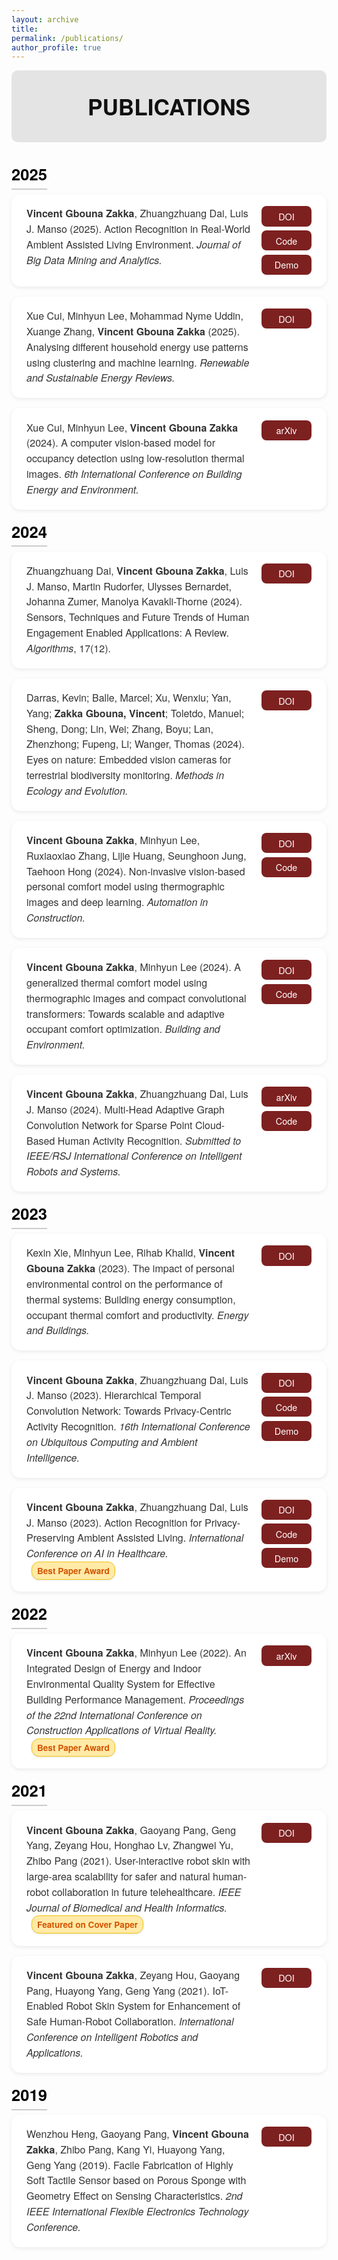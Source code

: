 ```yaml
---
layout: archive
title: 
permalink: /publications/
author_profile: true
---
```


<style>
/* ====== Page Styling ====== */
body {
  font-family: "Helvetica Neue", Helvetica, Arial, sans-serif;
  color: #222;
}

/* ====== Header ====== */
.pub-header {
  background-color: #e4e4e4;
  padding: 2rem 1rem;
  text-align: center;
  font-size: 2.2rem;
  font-weight: 700;
  color: #111;
  border-radius: 10px;
  margin-bottom: 2rem;
}

  /* ====== Awards ====== */
  .badge {
  display: inline-block;
  background-color: #ffeaa7; /* soft gold background */
  color: #d35400;            /* warm orange text */
  font-weight: 600;
  font-size: 0.85em;
  padding: 3px 8px;
  border-radius: 12px;
  margin-left: 8px;
  border: 1px solid #f1c40f;
  box-shadow: 0 1px 3px rgba(0,0,0,0.1);
}
  
/* ====== Year Header ====== */
.pub-year {
  font-size: 1.6rem;
  font-weight: 700;
  margin-top: 2.5rem;
  margin-bottom: 1rem;
  color: #000;
  border-bottom: 2px solid #ccc;
  padding-bottom: 0.3rem;
}

/* ====== Publication Card ====== */
.publication {
  display: flex;
  justify-content: space-between;
  align-items: flex-start;
  background-color: #ffffff;
  border-radius: 14px;
  box-shadow: 0 2px 6px rgba(0, 0, 0, 0.08);
  padding: 1.2rem 1.5rem;
  margin-bottom: 1rem;
  transition: transform 0.15s ease, box-shadow 0.15s ease;
}
.publication:hover {
  transform: translateY(-3px);
  box-shadow: 0 4px 10px rgba(0, 0, 0, 0.12);
}

/* ====== Publication Text ====== */
.pub-text {
  flex: 1;
  font-size: 1rem;
  line-height: 1.55;
  color: #333;
  margin-right: 1rem;
}

/* ====== Button Group ====== */
.link-group {
  display: flex;
  flex-direction: column;
  gap: 0.4rem;
  min-width: 80px;
}

/* ====== Link Button ====== */
.link-btn {
  background-color: #7d2020;
  color: white;
  padding: 0.35rem 0.9rem;
  border-radius: 8px;
  text-decoration: none;
  font-weight: 500;
  font-size: 0.9rem;
  text-align: center;
}
.link-btn:hover {
  background-color: #a43030;
}
</style>

<div class="pub-header"> PUBLICATIONS</div>

<!-- ===================== 2025 ===================== -->
<span class="pub-year">2025</span>

<div class="publication">
  <div class="pub-text">
    <b>Vincent Gbouna Zakka</b>, Zhuangzhuang Dai, Luis J. Manso (2025). 
    Action Recognition in Real-World Ambient Assisted Living Environment.
    <i>Journal of Big Data Mining and Analytics.</i>
  </div>
  <div class="link-group">
    <a href="https://doi.org/10.26599/BDMA.2025.9020003" class="link-btn" target="_blank">DOI</a>
    <a href="https://github.com/Gbouna/RE-TCN" class="link-btn" target="_blank">Code</a>
    <a href="https://www.youtube.com/watch?v=pQJrz4SVdi4&t=2s" class="link-btn" target="_blank">Demo</a>
  </div>
</div>

<div class="publication">
  <div class="pub-text">
    Xue Cui, Minhyun Lee, Mohammad Nyme Uddin, Xuange Zhang, 
    <b>Vincent Gbouna Zakka</b> (2025). 
    Analysing different household energy use patterns using clustering and machine learning.
    <i>Renewable and Sustainable Energy Reviews.</i>
  </div>
  <div class="link-group">
    <a href="https://doi.org/10.1016/j.rser.2025.115335" class="link-btn" target="_blank">DOI</a>
  </div>
</div>

<div class="publication">
  <div class="pub-text">
    Xue Cui, Minhyun Lee, <b>Vincent Gbouna Zakka</b> (2024). 
    A computer vision-based model for occupancy detection using low-resolution thermal images. 
    <i>6th International Conference on Building Energy and Environment.</i>
  </div>
  <div class="link-group">
    <a href="https://arxiv.org/abs/2505.08336" class="link-btn" target="_blank">arXiv</a>
  </div>
</div>

<!-- ===================== 2024 ===================== -->
<span class="pub-year">2024</span>

<div class="publication">
  <div class="pub-text">
    Zhuangzhuang Dai, <b>Vincent Gbouna Zakka</b>, Luis J. Manso, Martin Rudorfer, 
    Ulysses Bernardet, Johanna Zumer, Manolya Kavakli-Thorne (2024). 
    Sensors, Techniques and Future Trends of Human Engagement Enabled Applications: A Review.
    <i>Algorithms</i>, 17(12).
  </div>
  <div class="link-group">
    <a href="https://doi.org/10.3390/a17120560" class="link-btn" target="_blank">DOI</a>
  </div>
</div>

<div class="publication">
  <div class="pub-text">
    Darras, Kevin; Balle, Marcel; Xu, Wenxiu; Yan, Yang; 
    <b>Zakka Gbouna, Vincent</b>; Toletdo, Manuel; Sheng, Dong; Lin, Wei; Zhang, Boyu; 
    Lan, Zhenzhong; Fupeng, Li; Wanger, Thomas (2024). 
    Eyes on nature: Embedded vision cameras for terrestrial biodiversity monitoring. 
    <i>Methods in Ecology and Evolution.</i>
  </div>
  <div class="link-group">
    <a href="https://doi.org/10.1111/2041-210X.14436" class="link-btn" target="_blank">DOI</a>
  </div>
</div>

<div class="publication">
  <div class="pub-text">
    <b>Vincent Gbouna Zakka</b>, Minhyun Lee, Ruxiaoxiao Zhang, Lijie Huang, Seunghoon Jung, Taehoon Hong (2024). 
    Non-invasive vision-based personal comfort model using thermographic images and deep learning. 
    <i>Automation in Construction.</i>
  </div>
  <div class="link-group">
    <a href="https://doi.org/10.1016/j.autcon.2024.105811" class="link-btn" target="_blank">DOI</a>
    <a href="https://github.com/Gbouna/Non-invasive-vision-based-personal-comfort-model" class="link-btn" target="_blank">Code</a>
  </div>
</div>

<div class="publication">
  <div class="pub-text">
    <b>Vincent Gbouna Zakka</b>, Minhyun Lee (2024). 
    A generalized thermal comfort model using thermographic images and compact convolutional transformers: Towards scalable and adaptive occupant comfort optimization. 
    <i>Building and Environment.</i>
  </div>
  <div class="link-group">
    <a href="https://doi.org/10.1016/j.buildenv.2024.112118" class="link-btn" target="_blank">DOI</a>
    <a href="https://github.com/Gbouna/Generalized-Thermal-Comfort-Model" class="link-btn" target="_blank">Code</a>
  </div>
</div>

<div class="publication">
  <div class="pub-text">
    <b>Vincent Gbouna Zakka</b>, Zhuangzhuang Dai, Luis J. Manso (2024). 
    Multi-Head Adaptive Graph Convolution Network for Sparse Point Cloud-Based Human Activity Recognition. 
    <i>Submitted to IEEE/RSJ International Conference on Intelligent Robots and Systems.</i>
  </div>
  <div class="link-group">
    <a href="https://arxiv.org/abs/2504.02778" class="link-btn" target="_blank">arXiv</a>
    <a href="https://github.com/Gbouna/MAK-GCN" class="link-btn" target="_blank">Code</a>
  </div>
</div>

<!-- ===================== 2023 ===================== -->
<span class="pub-year">2023</span>

<div class="publication">
  <div class="pub-text">
    Kexin Xie, Minhyun Lee, Rihab Khalid, <b>Vincent Gbouna Zakka</b> (2023). 
    The impact of personal environmental control on the performance of thermal systems: Building energy consumption, occupant thermal comfort and productivity. 
    <i>Energy and Buildings.</i>
  </div>
  <div class="link-group">
    <a href="https://doi.org/10.1016/j.enbuild.2023.113552" class="link-btn" target="_blank">DOI</a>
  </div>
</div>

<div class="publication">
  <div class="pub-text">
    <b>Vincent Gbouna Zakka</b>, Zhuangzhuang Dai, Luis J. Manso (2023). 
    Hierarchical Temporal Convolution Network: Towards Privacy-Centric Activity Recognition. 
    <i>16th International Conference on Ubiquitous Computing and Ambient Intelligence.</i>
  </div>
  <div class="link-group">
    <a href="https://doi.org/10.1007/978-3-031-77571-0_33" class="link-btn" target="_blank">DOI</a>
    <a href="https://github.com/Gbouna/HT-ConvNet" class="link-btn" target="_blank">Code</a>
    <a href="https://www.youtube.com/watch?v=7vdGAu3zcCA" class="link-btn" target="_blank">Demo</a>
  </div>
</div>

<div class="publication">
  <div class="pub-text">
    <b>Vincent Gbouna Zakka</b>, Zhuangzhuang Dai, Luis J. Manso (2023). 
    Action Recognition for Privacy-Preserving Ambient Assisted Living. 
    <i>International Conference on AI in Healthcare.</i> 
    <span class="badge"> Best Paper Award</span>
  </div>
  <div class="link-group">
    <a href="https://doi.org/10.1007/978-3-031-67285-9_15" class="link-btn" target="_blank">DOI</a>
    <a href="https://github.com/Gbouna/Action-Recognition-for-Privacy-Preserving-Ambient-Assisted-Living" class="link-btn" target="_blank">Code</a>
    <a href="https://www.youtube.com/watch?v=FExfkhTpHJA" class="link-btn" target="_blank">Demo</a>
  </div>
</div>


<!-- ===================== 2022 ===================== -->
<span class="pub-year">2022</span>

<div class="publication">
  <div class="pub-text">
    <b>Vincent Gbouna Zakka</b>, Minhyun Lee (2022). 
    An Integrated Design of Energy and Indoor Environmental Quality System for Effective Building Performance Management. 
    <i>Proceedings of the 22nd International Conference on Construction Applications of Virtual Reality.</i> 
    <span class="badge"> Best Paper Award</span>
  </div>
  <div class="link-group">
    <a href="https://arxiv.org/abs/2503.23323" class="link-btn" target="_blank">arXiv</a>
  </div>
</div>

<!-- ===================== 2021 ===================== -->
<span class="pub-year">2021</span>

<div class="publication">
  <div class="pub-text">
    <b>Vincent Gbouna Zakka</b>, Gaoyang Pang, Geng Yang, Zeyang Hou, Honghao Lv, Zhangwei Yu, Zhibo Pang (2021). 
    User-interactive robot skin with large-area scalability for safer and natural human-robot collaboration in future telehealthcare. 
    <i>IEEE Journal of Biomedical and Health Informatics.</i> 
    <span class="badge"> Featured on Cover Paper</span>
  </div>
  <div class="link-group">
    <a href="https://doi.org/10.1109/JBHI.2021.3082563" class="link-btn" target="_blank">DOI</a>
  </div>
</div>

<div class="publication">
  <div class="pub-text">
    <b>Vincent Gbouna Zakka</b>, Zeyang Hou, Gaoyang Pang, Huayong Yang, Geng Yang (2021). 
    IoT-Enabled Robot Skin System for Enhancement of Safe Human-Robot Collaboration. 
    <i>International Conference on Intelligent Robotics and Applications.</i>
  </div>
  <div class="link-group">
    <a href="https://doi.org/10.1007/978-3-030-89098-8_43" class="link-btn" target="_blank">DOI</a>
  </div>
</div>

<!-- ===================== 2019 ===================== -->
<span class="pub-year">2019</span>

<div class="publication">
  <div class="pub-text">
    Wenzhou Heng, Gaoyang Pang, <b>Vincent Gbouna Zakka</b>, Zhibo Pang, Kang Yi, Huayong Yang, Geng Yang (2019). 
    Facile Fabrication of Highly Soft Tactile Sensor based on Porous Sponge with Geometry Effect on Sensing Characteristics. 
    <i>2nd IEEE International Flexible Electronics Technology Conference.</i>
  </div>
  <div class="link-group">
    <a href="https://doi.org/10.1109/IFETC46817.2019.9073774" class="link-btn" target="_blank">DOI</a>
  </div>
</div>
